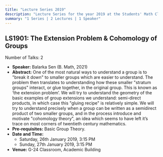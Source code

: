 ```yaml
---
title: "Lecture Series 2019"
description: "Lecture Series for the year 2019 at the Students' Math Club at Indian Statistical Institute, Bangalore."
summary: "1 Series | 2 Lectures | 1 Speaker"
---
```


## LS1901: The Extension Problem & Cohomology of Groups

Number of Talks: 2

- **Speaker:** Balarka Sen (B. Math, 2021)
- **Abstract:** One of the most natural ways to understand a group is to "break it down" to smaller groups which are easier to understand. The problem then translates to understanding how these smaller "stratum groups" interact, or glue together, in the original group. This is known as ‘the extension problem’. We will try to understand the geometry of the basic examples of group extensions we understand: semi-direct products, in which case this "gluing recipe" is relatively simple. We will try to understand precisely when a group can be written as a semidirect product of two smaller groups, and in the process introduce and motivate "cohomology theory", an idea which seems to have left it’s trace on most corners of twentieth century mathematics.
- **Pre-requisites:** Basic Group Theory.
- **Date and Time:**
  - Saturday, 26th January 2019, 3:15 PM
  - Sunday, 27th January 2019, 3:15 PM
- **Venue:** G-24 Classroom, Academic Building
